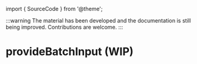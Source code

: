 import { SourceCode } from '@theme';

:::warning
The material has been developed and the documentation is still being improved. Contributions are welcome.
:::

# provideBatchInput (WIP)

<SourceCode href="https://github.com/bytedance/flowgram.ai/tree/main/packages/materials/form-materials/src/effects/provide-batch-input" />
